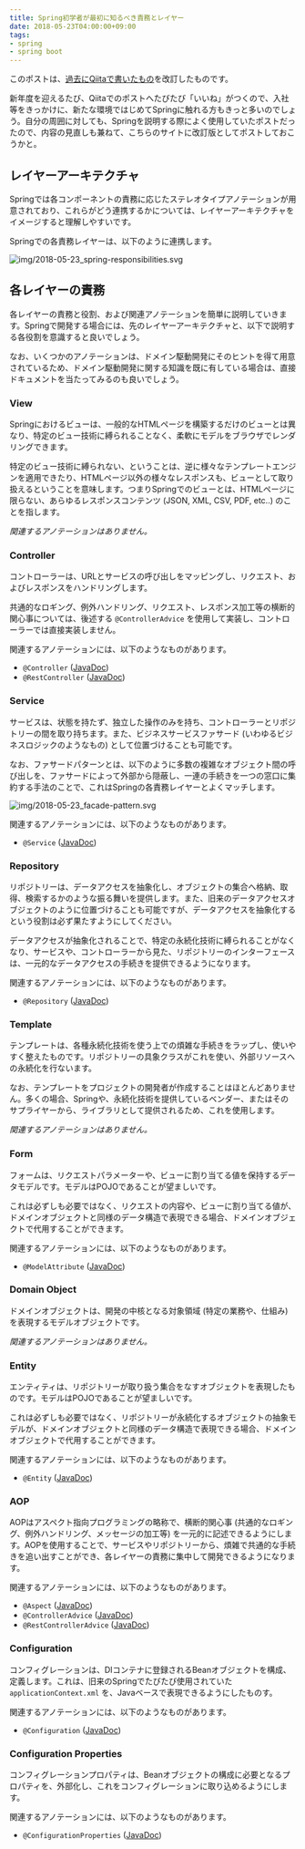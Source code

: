 ```yaml
---
title: Spring初学者が最初に知るべき責務とレイヤー
date: 2018-05-23T04:00:00+09:00
tags:
- spring
- spring boot
---
```


このポストは、[過去にQiitaで書いたもの](https://qiita.com/yo1000/items/a6acbf5f454a7f53aef9)を改訂したものです。

新年度を迎えるたび、Qiitaでのポストへたびたび「いいね」がつくので、入社等をきっかけに、新たな環境ではじめてSpringに触れる方もきっと多いのでしょう。自分の周囲に対しても、Springを説明する際によく使用していたポストだったので、内容の見直しも兼ねて、こちらのサイトに改訂版としてポストしておこうかと。



## レイヤーアーキテクチャ

Springでは各コンポーネントの責務に応じたステレオタイプアノテーションが用意されており、これらがどう連携するかについては、レイヤーアーキテクチャをイメージすると理解しやすいです。

Springでの各責務レイヤーは、以下のように連携します。

![img/2018-05-23_spring-responsibilities.svg](img/2018-05-23_spring-responsibilities.svg)



## 各レイヤーの責務

各レイヤーの責務と役割、および関連アノテーションを簡単に説明していきます。Springで開発する場合には、先のレイヤーアーキテクチャと、以下で説明する各役割を意識すると良いでしょう。

なお、いくつかのアノテーションは、ドメイン駆動開発にそのヒントを得て用意されているため、ドメイン駆動開発に関する知識を既に有している場合は、直接ドキュメントを当たってみるのも良いでしょう。



### View

Springにおけるビューは、一般的なHTMLページを構築するだけのビューとは異なり、特定のビュー技術に縛られることなく、柔軟にモデルをブラウザでレンダリングできます。

特定のビュー技術に縛られない、ということは、逆に様々なテンプレートエンジンを適用できたり、HTMLページ以外の様々なレスポンスも、ビューとして取り扱えるということを意味します。つまりSpringでのビューとは、HTMLページに限らない、あらゆるレスポンスコンテンツ (JSON, XML, CSV, PDF, etc..) のことを指します。

_関連するアノテーションはありません。_



### Controller

コントローラーは、URLとサービスの呼び出しをマッピングし、リクエスト、およびレスポンスをハンドリングします。

共通的なロギング、例外ハンドリング、リクエスト、レスポンス加工等の横断的関心事については、後述する `@ControllerAdvice` を使用して実装し、コントローラーでは直接実装しません。

関連するアノテーションには、以下のようなものがあります。

- `@Controller` ([JavaDoc](https://docs.spring.io/spring-framework/docs/current/javadoc-api/org/springframework/stereotype/Service.html))
- `@RestController` ([JavaDoc](https://docs.spring.io/spring-framework/docs/current/javadoc-api/org/springframework/web/bind/annotation/RestController.html))



### Service

サービスは、状態を持たず、独立した操作のみを持ち、コントローラーとリポジトリーの間を取り持ちます。また、ビジネスサービスファサード (いわゆるビジネスロジックのようなもの) として位置づけることも可能です。

なお、ファサードパターンとは、以下のように多数の複雑なオブジェクト間の呼び出しを、ファサードによって外部から隠蔽し、一連の手続きを一つの窓口に集約する手法のことで、これはSpringの各責務レイヤーとよくマッチします。

![img/2018-05-23_facade-pattern.svg](img/2018-05-23_facade-pattern.svg)

関連するアノテーションには、以下のようなものがあります。

- `@Service` ([JavaDoc](https://docs.spring.io/spring-framework/docs/current/javadoc-api/org/springframework/stereotype/Service.html))



### Repository

リポジトリーは、データアクセスを抽象化し、オブジェクトの集合へ格納、取得、検索するかのような振る舞いを提供します。また、旧来のデータアクセスオブジェクトのように位置づけることも可能ですが、データアクセスを抽象化するという役割は必ず果たすようにしてください。

データアクセスが抽象化されることで、特定の永続化技術に縛られることがなくなり、サービスや、コントローラーから見た、リポジトリーのインターフェースは、一元的なデータアクセスの手続きを提供できるようになります。

関連するアノテーションには、以下のようなものがあります。

- `@Repository` ([JavaDoc](https://docs.spring.io/spring-framework/docs/current/javadoc-api/org/springframework/stereotype/Repository.html))



### Template

テンプレートは、各種永続化技術を使う上での煩雑な手続きをラップし、使いやすく整えたものです。リポジトリーの具象クラスがこれを使い、外部リソースへの永続化を行ないます。

なお、テンプレートをプロジェクトの開発者が作成することはほとんどありません。多くの場合、Springや、永続化技術を提供しているベンダー、またはそのサプライヤーから、ライブラリとして提供されるため、これを使用します。

_関連するアノテーションはありません。_



### Form

フォームは、リクエストパラメーターや、ビューに割り当てる値を保持するデータモデルです。モデルはPOJOであることが望ましいです。

これは必ずしも必要ではなく、リクエストの内容や、ビューに割り当てる値が、ドメインオブジェクトと同様のデータ構造で表現できる場合、ドメインオブジェクトで代用することができます。

関連するアノテーションには、以下のようなものがあります。

- `@ModelAttribute` ([JavaDoc](https://docs.spring.io/spring-framework/docs/current/javadoc-api/org/springframework/web/bind/annotation/ModelAttribute.html))



### Domain Object

ドメインオブジェクトは、開発の中核となる対象領域 (特定の業務や、仕組み) を表現するモデルオブジェクトです。

_関連するアノテーションはありません。_



### Entity

エンティティは、リポジトリーが取り扱う集合をなすオブジェクトを表現したものです。モデルはPOJOであることが望ましいです。

これは必ずしも必要ではなく、リポジトリーが永続化するオブジェクトの抽象モデルが、ドメインオブジェクトと同様のデータ構造で表現できる場合、ドメインオブジェクトで代用することができます。

関連するアノテーションには、以下のようなものがあります。

- `@Entity` ([JavaDoc](https://docs.oracle.com/javaee/7/api/javax/persistence/Entity.html))



### AOP

AOPはアスペクト指向プログラミングの略称で、横断的関心事 (共通的なロギング、例外ハンドリング、メッセージの加工等) を一元的に記述できるようにします。AOPを使用することで、サービスやリポジトリーから、煩雑で共通的な手続きを追い出すことができ、各レイヤーの責務に集中して開発できるようになります。

関連するアノテーションには、以下のようなものがあります。

- `@Aspect` ([JavaDoc](http://www.eclipse.org/aspectj/doc/next/aspectj5rt-api/org/aspectj/lang/annotation/Aspect.html))
- `@ControllerAdvice` ([JavaDoc](https://docs.spring.io/spring/docs/current/javadoc-api/org/springframework/web/bind/annotation/ControllerAdvice.html))
- `@RestControllerAdvice` ([JavaDoc](https://docs.spring.io/spring-framework/docs/current/javadoc-api/org/springframework/web/bind/annotation/RestControllerAdvice.html))



### Configuration

コンフィグレーションは、DIコンテナに登録されるBeanオブジェクトを構成、定義します。これは、旧来のSpringでたびたび使用されていた `applicationContext.xml` を、Javaベースで表現できるようにしたものす。

関連するアノテーションには、以下のようなものがあります。

- `@Configuration` ([JavaDoc](https://docs.spring.io/spring-framework/docs/current/javadoc-api/org/springframework/context/annotation/Configuration.html))



### Configuration Properties

コンフィグレーションプロパティは、Beanオブジェクトの構成に必要となるプロパティを、外部化し、これをコンフィグレーションに取り込めるようにします。

関連するアノテーションには、以下のようなものがあります。

- `@ConfigurationProperties` ([JavaDoc](https://docs.spring.io/spring-boot/docs/current/api/org/springframework/boot/context/properties/ConfigurationProperties.html))


